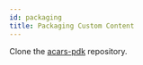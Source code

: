 ```yaml
---
id: packaging
title: Packaging Custom Content
---
```


Clone the [acars-pdk](https://github.com/phpvms/acars-pdk) repository.
